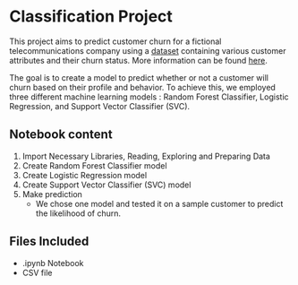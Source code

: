 # Classification Project

This project aims to predict customer churn for a fictional telecommunications company using a [dataset](churn.xlsx)  containing various customer attributes and their churn status. 
More information can be found [here](https://community.ibm.com/community/user/businessanalytics/blogs/steven-macko/2019/07/11/telco-customer-churn-1113).

The goal is to create a model to predict whether or not a customer will churn based on their profile and behavior.
To achieve this, we employed three different machine learning models : Random Forest Classifier, Logistic Regression, and Support Vector Classifier (SVC). 


## Notebook content

1. Import Necessary Libraries, Reading, Exploring and Preparing Data
2. Create Random Forest Classifier model
3. Create Logistic Regression model
4. Create Support Vector Classifier (SVC) model
5. Make prediction
   - We chose one model and tested it on a sample customer to predict the likelihood of churn.




## Files Included
  - .ipynb Notebook
  - CSV file
